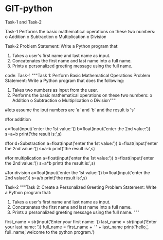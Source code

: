 # GIT-python
Task-1 and Task-2

 Task-1
 Performs the basic mathematical operations on these two numbers:
o	Addition
o	Subtraction
o	Multiplication
o	Division

Task-2
 Problem Statement: Write a Python program that:
1.  Takes a user's first name and last name as input.
2.  Concatenates the first name and last name into a full name.
3.  Prints a personalized greeting message using the full name.


code:
Task-1
"""Task 1: Perform Basic Mathematical Operations
Problem Statement: Write a Python program that does the following:
1.  Takes two numbers as input from the user.
2.  Performs the basic mathematical operations on these two numbers:
o	Addition
o	Subtraction
o	Multiplication
o	Division"""

#lets assume the iput numbers are 'a' and 'b' and the result is 's'

#for addition

a=float(input('enter the 1st value:'))
b=float(input('enter the 2nd value:'))
s=a+b
print('the result is:',s)

#for d+Substraction
a=float(input('enter the 1st value:'))
b=float(input('enter the 2nd value:'))
s=a-b
print('the result is:',s)

#for multiplication
a=float(input('enter the 1st value:'))
b=float(input('enter the 2nd value:'))
s=a*b
print('the result is:',s)

#for division
a=float(input('enter the 1st value:'))
b=float(input('enter the 2nd value:'))
s=a/b
print('the result is:',s)

Task-2
"""Task 2: Create a Personalized Greeting
Problem Statement: Write a Python program that:
1.  Takes a user's first name and last name as input.
2.  Concatenates the first name and last name into a full name.
3.  Prints a personalized greeting message using the full name.
"""

first_name = str(input('Enter your first name: '))
last_name = str(input('Enter your last name: '))
full_name = first_name + ' ' + last_name
print('hello,', full_name,'welcome to the python program.')
